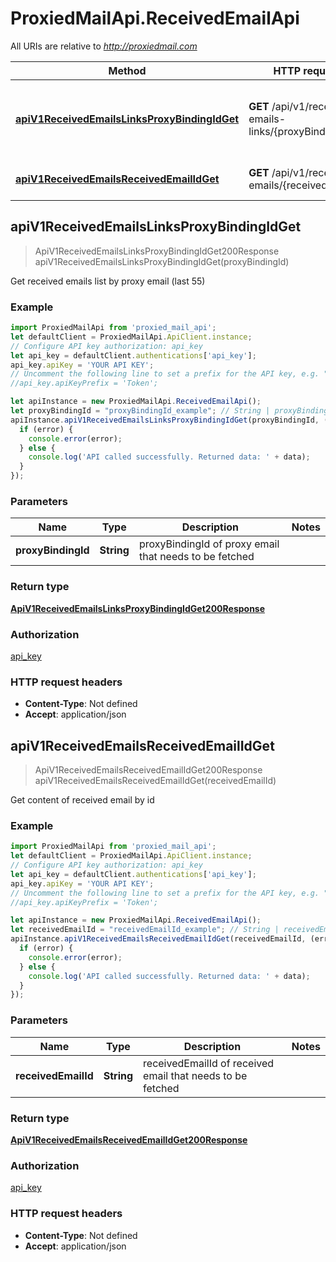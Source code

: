 # ProxiedMailApi.ReceivedEmailApi

All URIs are relative to *http://proxiedmail.com*

Method | HTTP request | Description
------------- | ------------- | -------------
[**apiV1ReceivedEmailsLinksProxyBindingIdGet**](ReceivedEmailApi.md#apiV1ReceivedEmailsLinksProxyBindingIdGet) | **GET** /api/v1/received-emails-links/{proxyBindingId} | Get received emails list by proxy email (last 55)
[**apiV1ReceivedEmailsReceivedEmailIdGet**](ReceivedEmailApi.md#apiV1ReceivedEmailsReceivedEmailIdGet) | **GET** /api/v1/received-emails/{receivedEmailId} | Get content of received email by id



## apiV1ReceivedEmailsLinksProxyBindingIdGet

> ApiV1ReceivedEmailsLinksProxyBindingIdGet200Response apiV1ReceivedEmailsLinksProxyBindingIdGet(proxyBindingId)

Get received emails list by proxy email (last 55)



### Example

```javascript
import ProxiedMailApi from 'proxied_mail_api';
let defaultClient = ProxiedMailApi.ApiClient.instance;
// Configure API key authorization: api_key
let api_key = defaultClient.authentications['api_key'];
api_key.apiKey = 'YOUR API KEY';
// Uncomment the following line to set a prefix for the API key, e.g. "Token" (defaults to null)
//api_key.apiKeyPrefix = 'Token';

let apiInstance = new ProxiedMailApi.ReceivedEmailApi();
let proxyBindingId = "proxyBindingId_example"; // String | proxyBindingId of proxy email that needs to be fetched
apiInstance.apiV1ReceivedEmailsLinksProxyBindingIdGet(proxyBindingId, (error, data, response) => {
  if (error) {
    console.error(error);
  } else {
    console.log('API called successfully. Returned data: ' + data);
  }
});
```

### Parameters


Name | Type | Description  | Notes
------------- | ------------- | ------------- | -------------
 **proxyBindingId** | **String**| proxyBindingId of proxy email that needs to be fetched | 

### Return type

[**ApiV1ReceivedEmailsLinksProxyBindingIdGet200Response**](ApiV1ReceivedEmailsLinksProxyBindingIdGet200Response.md)

### Authorization

[api_key](../README.md#api_key)

### HTTP request headers

- **Content-Type**: Not defined
- **Accept**: application/json


## apiV1ReceivedEmailsReceivedEmailIdGet

> ApiV1ReceivedEmailsReceivedEmailIdGet200Response apiV1ReceivedEmailsReceivedEmailIdGet(receivedEmailId)

Get content of received email by id



### Example

```javascript
import ProxiedMailApi from 'proxied_mail_api';
let defaultClient = ProxiedMailApi.ApiClient.instance;
// Configure API key authorization: api_key
let api_key = defaultClient.authentications['api_key'];
api_key.apiKey = 'YOUR API KEY';
// Uncomment the following line to set a prefix for the API key, e.g. "Token" (defaults to null)
//api_key.apiKeyPrefix = 'Token';

let apiInstance = new ProxiedMailApi.ReceivedEmailApi();
let receivedEmailId = "receivedEmailId_example"; // String | receivedEmailId of received email that needs to be fetched
apiInstance.apiV1ReceivedEmailsReceivedEmailIdGet(receivedEmailId, (error, data, response) => {
  if (error) {
    console.error(error);
  } else {
    console.log('API called successfully. Returned data: ' + data);
  }
});
```

### Parameters


Name | Type | Description  | Notes
------------- | ------------- | ------------- | -------------
 **receivedEmailId** | **String**| receivedEmailId of received email that needs to be fetched | 

### Return type

[**ApiV1ReceivedEmailsReceivedEmailIdGet200Response**](ApiV1ReceivedEmailsReceivedEmailIdGet200Response.md)

### Authorization

[api_key](../README.md#api_key)

### HTTP request headers

- **Content-Type**: Not defined
- **Accept**: application/json

